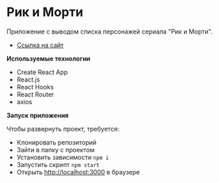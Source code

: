 # Рик и Морти

Приложение с выводом списка персонажей сериала "Рик и Морти".

- [Ссылка на сайт](https://concinnity888.github.io/rickandmorty/)

**Используемые технологии**

- Create React App
- React.js
- React Hooks
- React Router
- axios

**Запуск приложения**

Чтобы развернуть проект, требуется:

- Клонировать репозиторий
- Зайти в папку с проектом
- Установить зависимости `npm i`
- Запустить скрипт `npm start`
- Открыть [http://localhost:3000](http://localhost:3000) в браузере
